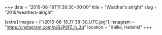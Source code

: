 +++
date = "2016-08-18T11:38:30+00:00"
title = "Weather's alright"
slug = "2016/weathers-alright"

[extra]
images = ["/2016-08-18_11-38-30_UTC.jpg"]
instagram = "https://instagram.com/p/BJP6fZ_h_3q"
location = "Kallio, Helsinki"
+++
